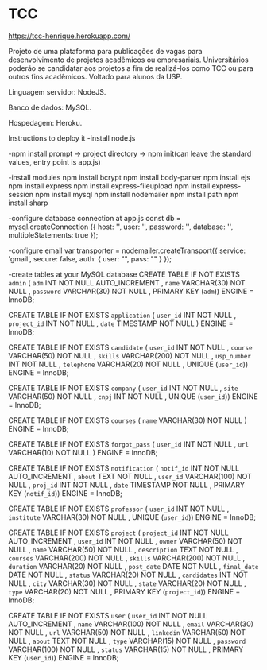 # TCC

https://tcc-henrique.herokuapp.com/

Projeto de uma plataforma para publicações de vagas para desenvolvimento de projetos acadêmicos ou empresariais.
Universitários poderão se candidatar aos projetos a fim de realizá-los como TCC ou para outros fins acadêmicos.
Voltado para alunos da USP.

Linguagem servidor: NodeJS.

Banco de dados: MySQL.

Hospedagem: Heroku.

Instructions to deploy it
-install node.js

-npm install
prompt -> project directory -> npm init(can leave the standard values, entry point is app.js)

-install modules
npm install bcrypt
npm install body-parser
npm install ejs
npm install express
npm install express-fileupload
npm install express-session
npm install mysql
npm install nodemailer
npm install path
npm install sharp

-configure database connection at app.js
const db = mysql.createConnection ({
	host: '',
	user: '',
	password: '',
	database: '',
	multipleStatements: true
});

-configure email
var transporter = nodemailer.createTransport({
	service: 'gmail',
	secure: false,
	auth: {
		user: "<email>",
		pass: "<password>"
	}
});

-create tables at your MySQL database
CREATE TABLE IF NOT EXISTS `admin` ( 
`adm` INT NOT NULL AUTO_INCREMENT , 
`name` VARCHAR(30) NOT NULL , 
`password` VARCHAR(30) NOT NULL , 
PRIMARY KEY (`adm`)) ENGINE = InnoDB;

CREATE TABLE IF NOT EXISTS `application` ( 
`user_id` INT NOT NULL , 
`project_id` INT NOT NULL , 
`date` TIMESTAMP NOT NULL ) ENGINE = InnoDB;

CREATE TABLE IF NOT EXISTS `candidate` ( 
`user_id` INT NOT NULL , 
`course` VARCHAR(50) NOT NULL , 
`skills` VARCHAR(200) NOT NULL , 
`usp_number` INT NOT NULL , 
`telephone` VARCHAR(20) NOT NULL , 
UNIQUE (`user_id`)) ENGINE = InnoDB;

CREATE TABLE IF NOT EXISTS `company` ( 
`user_id` INT NOT NULL , 
`site` VARCHAR(50) NOT NULL , 
`cnpj` INT NOT NULL , 
UNIQUE (`user_id`)) ENGINE = InnoDB;

CREATE TABLE IF NOT EXISTS `courses` ( 
`name` VARCHAR(30) NOT NULL ) ENGINE = InnoDB;

CREATE TABLE IF NOT EXISTS `forgot_pass` ( 
`user_id` INT NOT NULL , 
`url` VARCHAR(10) NOT NULL ) ENGINE = InnoDB;

CREATE TABLE IF NOT EXISTS `notification` ( 
`notif_id` INT NOT NULL AUTO_INCREMENT , 
`about` TEXT NOT NULL , 
`user_id` VARCHAR(100) NOT NULL , 
`proj_id` INT NOT NULL , 
`date` TIMESTAMP NOT NULL , 
PRIMARY KEY (`notif_id`)) ENGINE = InnoDB;

CREATE TABLE IF NOT EXISTS `professor` ( 
`user_id` INT NOT NULL , 
`institute` VARCHAR(30) NOT NULL , 
UNIQUE (`user_id`)) ENGINE = InnoDB;

CREATE TABLE IF NOT EXISTS `project` ( 
`project_id` INT NOT NULL AUTO_INCREMENT , 
`user_id` INT NOT NULL , 
`owner` VARCHAR(50) NOT NULL , 
`name` VARCHAR(50) NOT NULL , 
`description` TEXT NOT NULL , 
`courses` VARCHAR(200) NOT NULL , 
`skills` VARCHAR(200) NOT NULL , 
`duration` VARCHAR(20) NOT NULL , 
`post_date` DATE NOT NULL , 
`final_date` DATE NOT NULL , 
`status` VARCHAR(20) NOT NULL , 
`candidates` INT NOT NULL , 
`city` VARCHAR(30) NOT NULL , 
`state` VARCHAR(20) NOT NULL , 
`type` VARCHAR(20) NOT NULL , 
PRIMARY KEY (`project_id`)) ENGINE = InnoDB;

CREATE TABLE IF NOT EXISTS `user` ( 
`user_id` INT NOT NULL AUTO_INCREMENT , 
`name` VARCHAR(100) NOT NULL , 
`email` VARCHAR(30) NOT NULL , 
`url` VARCHAR(50) NOT NULL , 
`linkedin` VARCHAR(50) NOT NULL , 
`about` TEXT NOT NULL , 
`type` VARCHAR(15) NOT NULL , 
`password` VARCHAR(100) NOT NULL , 
`status` VARCHAR(15) NOT NULL , 
PRIMARY KEY (`user_id`)) ENGINE = InnoDB;
